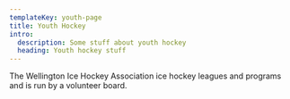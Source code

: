 ```yaml
---
templateKey: youth-page
title: Youth Hockey
intro:
  description: Some stuff about youth hockey
  heading: Youth hockey stuff
---
```

The Wellington Ice Hockey Association ice hockey leagues and programs and is run by a volunteer board.

